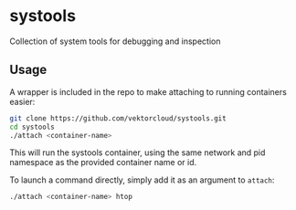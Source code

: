 # systools

Collection of system tools for debugging and inspection

## Usage

A wrapper is included in the repo to make attaching to running containers easier:

```bash
git clone https://github.com/vektorcloud/systools.git
cd systools
./attach <container-name>
```

This will run the systools container, using the same network and pid namespace as the provided container name or id.

To launch a command directly, simply add it as an argument to `attach`:
```bash
./attach <container-name> htop
```
